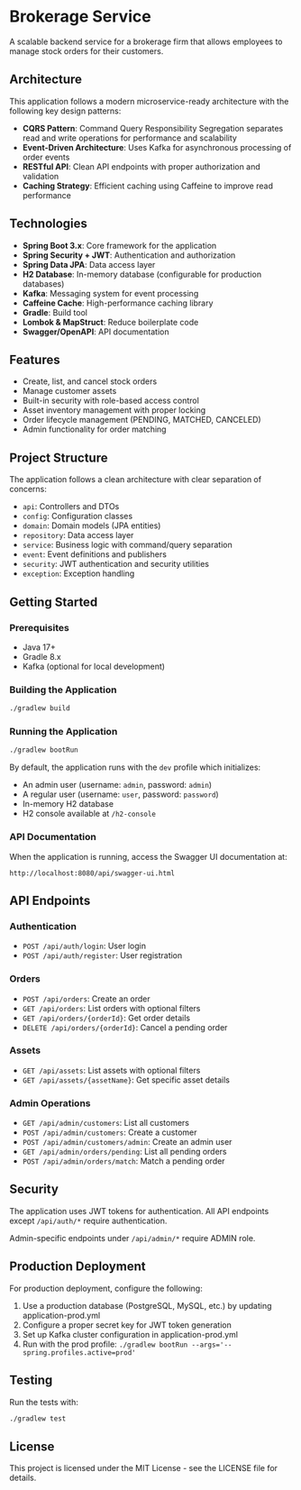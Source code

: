 # Brokerage Service

A scalable backend service for a brokerage firm that allows employees to manage stock orders for their customers.

## Architecture

This application follows a modern microservice-ready architecture with the following key design patterns:

- **CQRS Pattern**: Command Query Responsibility Segregation separates read and write operations for performance and scalability
- **Event-Driven Architecture**: Uses Kafka for asynchronous processing of order events
- **RESTful API**: Clean API endpoints with proper authorization and validation
- **Caching Strategy**: Efficient caching using Caffeine to improve read performance

## Technologies

- **Spring Boot 3.x**: Core framework for the application
- **Spring Security + JWT**: Authentication and authorization
- **Spring Data JPA**: Data access layer
- **H2 Database**: In-memory database (configurable for production databases)
- **Kafka**: Messaging system for event processing
- **Caffeine Cache**: High-performance caching library
- **Gradle**: Build tool
- **Lombok & MapStruct**: Reduce boilerplate code
- **Swagger/OpenAPI**: API documentation

## Features

- Create, list, and cancel stock orders
- Manage customer assets
- Built-in security with role-based access control
- Asset inventory management with proper locking
- Order lifecycle management (PENDING, MATCHED, CANCELED)
- Admin functionality for order matching

## Project Structure

The application follows a clean architecture with clear separation of concerns:

- `api`: Controllers and DTOs
- `config`: Configuration classes
- `domain`: Domain models (JPA entities)
- `repository`: Data access layer
- `service`: Business logic with command/query separation
- `event`: Event definitions and publishers
- `security`: JWT authentication and security utilities
- `exception`: Exception handling

## Getting Started

### Prerequisites

- Java 17+
- Gradle 8.x
- Kafka (optional for local development)

### Building the Application

```bash
./gradlew build
```

### Running the Application

```bash
./gradlew bootRun
```

By default, the application runs with the `dev` profile which initializes:
- An admin user (username: `admin`, password: `admin`)
- A regular user (username: `user`, password: `password`)
- In-memory H2 database
- H2 console available at `/h2-console`

### API Documentation

When the application is running, access the Swagger UI documentation at:

```
http://localhost:8080/api/swagger-ui.html
```

## API Endpoints

### Authentication

- `POST /api/auth/login`: User login
- `POST /api/auth/register`: User registration

### Orders

- `POST /api/orders`: Create an order
- `GET /api/orders`: List orders with optional filters
- `GET /api/orders/{orderId}`: Get order details
- `DELETE /api/orders/{orderId}`: Cancel a pending order

### Assets

- `GET /api/assets`: List assets with optional filters
- `GET /api/assets/{assetName}`: Get specific asset details

### Admin Operations

- `GET /api/admin/customers`: List all customers
- `POST /api/admin/customers`: Create a customer
- `POST /api/admin/customers/admin`: Create an admin user
- `GET /api/admin/orders/pending`: List all pending orders
- `POST /api/admin/orders/match`: Match a pending order

## Security

The application uses JWT tokens for authentication. All API endpoints except `/api/auth/*` require authentication.

Admin-specific endpoints under `/api/admin/*` require ADMIN role.

## Production Deployment

For production deployment, configure the following:

1. Use a production database (PostgreSQL, MySQL, etc.) by updating application-prod.yml
2. Configure a proper secret key for JWT token generation
3. Set up Kafka cluster configuration in application-prod.yml
4. Run with the prod profile: `./gradlew bootRun --args='--spring.profiles.active=prod'`

## Testing

Run the tests with:

```bash
./gradlew test
```

## License

This project is licensed under the MIT License - see the LICENSE file for details.